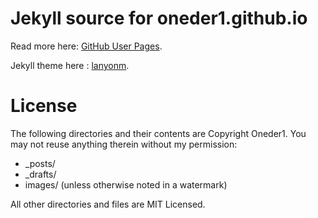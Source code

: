 # Jekyll source for oneder1.github.io

Read more here: [GitHub User Pages](https://help.github.com/articles/user-organization-and-project-pages).

Jekyll theme here : [lanyonm](https://github.com/lanyonm/lanyonm.github.io).



# License

The following directories and their contents are Copyright Oneder1.  You may not reuse anything therein without my permission:

*   _posts/
*   _drafts/
*   images/ (unless otherwise noted in a watermark)

All other directories and files are MIT Licensed.

